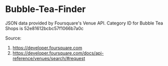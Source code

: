 # Bubble-Tea-Finder

JSON data provided by Foursquare's Venue API.
Category ID for Bubble Tea Shops is 52e81612bcbc57f1066b7a0c

Source:
1. https://developer.foursquare.com
2. https://developer.foursquare.com/docs/api-reference/venues/search/#request
